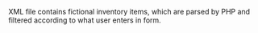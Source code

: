 XML file contains fictional inventory items, which are parsed by PHP and filtered according to what user enters in form.
